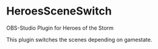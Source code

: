 # HeroesSceneSwitch
OBS-Studio Plugin for Heroes of the Storm

This plugin switches the scenes depending on gamestate.
